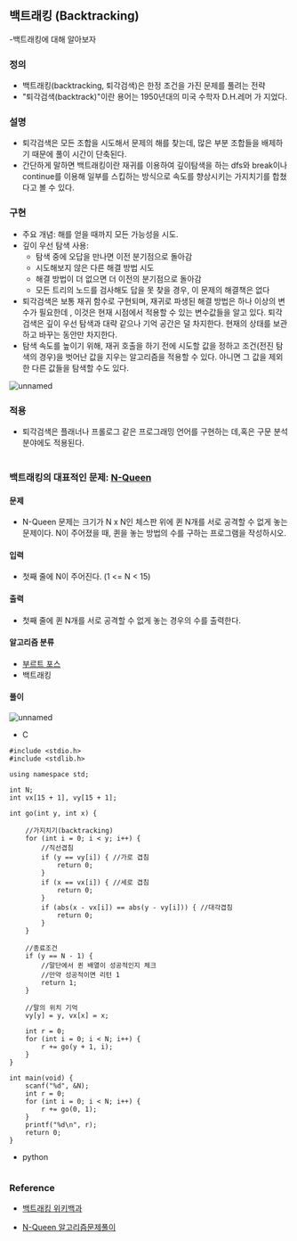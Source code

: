 ## 백트래킹 (Backtracking)
-백트래킹에 대해 알아보자


### 정의
- 백트래킹(backtracking, 퇴각검색)은 한정 조건을 가진 문제를 풀려는 전략
- "퇴각검색(backtrack)"이란 용어는 1950년대의 미국 수학자 D.H.레머 가 지었다.

### 설명
- 퇴각검색은 모든 조합을 시도해서 문제의 해를 찾는데, 많은 부분 조합들을 배제하기 때문에 풀이 시간이 단축된다.
- 간단하게 말하면 백트래킹이란 재귀를 이용하여 깊이탐색을 하는 dfs와 break이나 continue를 이용해 일부를 스킵하는 방식으로 속도를 향상시키는 가지치기를 합쳤다고 볼 수 있다. 

### 구현
- 주요 개념: 해를 얻을 때까지 모든 가능성을 시도.
- 깊이 우선 탐색 사용:
  - 탐색 중에 오답을 만나면 이전 분기점으로 돌아감
  - 시도해보지 않은 다른 해결 방법 시도
  - 해결 방법이 더 없으면 더 이전의 분기점으로 돌아감
  - 모든 트리의 노드를 검사해도 답을 못 찾을 경우, 이 문제의 해결책은 없다
- 퇴각검색은 보통 재귀 함수로 구현되며, 재귀로 파생된 해결 방법은 하나 이상의 변수가 필요한데 , 이것은 현재 시점에서 적용할 수 있는 변수값들을 알고 있다. 퇴각검색은 깊이 우선 탐색과 대략 같으나 기억 공간은 덜 차지한다. 현재의 상태를 보관하고 바꾸는 동안만 차지한다.
- 탐색 속도를 높이기 위해, 재귀 호출을 하기 전에 시도할 값을 정하고 조건(전진 탐색의 경우)을 벗어난 값을 지우는 알고리즘을 적용할 수 있다. 아니면 그 값을 제외한 다른 값들을 탐색할 수도 있다.


![unnamed](https://user-images.githubusercontent.com/56468120/92892227-8d66aa00-f453-11ea-8abf-220fb2b2e98f.png)

### 적용
- 퇴각검색은 플래너나 프롤로그 같은 프로그래밍 언어를 구현하는 데,혹은 구문 분석 분야에도 적용된다.
<br><br>


### 백트래킹의 대표적인 문제: [N-Queen](https://www.acmicpc.net/problem/9663)
#### 문제
  - N-Queen 문제는 크기가 N x N인 체스판 위에 퀸 N개를 서로 공격할 수 없게 놓는 문제이다. N이 주어졌을 때, 퀸을 놓는 방법의 수를 구하는 프로그램을 작성하시오.
#### 입력
- 첫째 줄에 N이 주어진다. (1 <= N < 15)
#### 출력
- 첫째 줄에 퀸 N개를 서로 공격할 수 없게 놓는 경우의 수를 출력한다.
#### 알고리즘 분류
- [부르트 포스](https://gusdnd852.tistory.com/167?category=748315)
- 백트래킹
#### 풀이

![unnamed](https://user-images.githubusercontent.com/56468120/92909129-d02f7e80-f461-11ea-9a4b-a27cf919c5c5.png)

- C
```
#include <stdio.h>
#include <stdlib.h>

using namespace std;

int N;
int vx[15 + 1], vy[15 + 1];

int go(int y, int x) {

	//가지치기(backtracking)
	for (int i = 0; i < y; i++) {
		//직선겹침
		if (y == vy[i]) { //가로 겹침
			return 0;
		}
		if (x == vx[i]) { //세로 겹침
			return 0;
		}
		if (abs(x - vx[i]) == abs(y - vy[i])) { //대각겹침
			return 0;
		}
	}

	//종료조건
	if (y == N - 1) {
		//말단에서 퀸 배열이 성공적인지 체크
		//만약 성공적이면 리턴 1
		return 1;
	}

	//말의 위치 기억
	vy[y] = y, vx[x] = x;

	int r = 0;
	for (int i = 0; i < N; i++) {
		r += go(y + 1, i);
	}
}

int main(void) {
	scanf("%d", &N);
	int r = 0;
	for (int i = 0; i < N; i++) {
		r += go(0, 1);
	}
	printf("%d\n", r);
	return 0;
}
```

- python
```

```

### Reference
  - [백트래킹 위키백과](https://ko.wikipedia.org/wiki/%ED%87%B4%EA%B0%81%EA%B2%80%EC%83%89)
  
  - [N-Queen 알고리즘문제풀이](https://www.youtube.com/watch?v=ltm-JX5R1pA)
